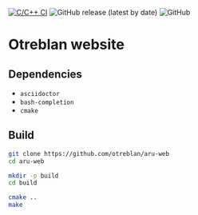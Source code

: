 [![C/C++ CI](https://github.com/otreblan/aru-web/workflows/C/C++%20CI/badge.svg)](https://github.com/otreblan/aru-web/actions?query=workflow%3A%22C%2FC%2B%2B+CI%22)
![GitHub release (latest by date)](https://img.shields.io/github/v/release/otreblan/aru-web?logo=github)
![GitHub](https://img.shields.io/github/license/otreblan/aru-web?logo=gnu)

# Otreblan website

## Dependencies

* `asciidoctor`
* `bash-completion`
* `cmake`

## Build
``` bash
git clone https://github.com/otreblan/aru-web
cd aru-web

mkdir -p build
cd build

cmake ..
make
```
